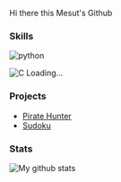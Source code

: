 Hi there this Mesut's Github
### Skills

![python](https://icons.iconarchive.com/icons/cornmanthe3rd/plex/96/Other-python-icon.png)

![C](https://img.icons8.com/color/96/000000/c-programming.png)
Loading...
### Projects

* [Pirate Hunter](https://github.com/MesutKihal/PirateHunter)
* [Sudoku](https://github.com/MesutKihal/Sudoku)

### Stats
![My github stats](https://github-readme-stats.vercel.app/api?username=MesutKihal)

